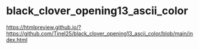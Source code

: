 # black_clover_opening13_ascii_color
https://htmlpreview.github.io/?https://github.com/Tinel25/black_clover_opening13_ascii_color/blob/main/index.html
